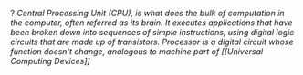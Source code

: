 ?
*Central Processing Unit (CPU), is what does the bulk of computation in the computer, often referred as its brain. It executes applications that have been broken down into sequences of simple instructions, using digital logic circuits that are made up of transistors.*
*Processor is a digital circuit whose function doesn't change, analogous to machine part of [[Universal Computing Devices]]*